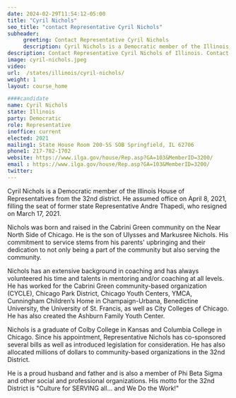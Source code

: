```yaml
---
date: 2024-02-29T11:54:12-05:00
title: "Cyril Nichols"
seo_title: "contact Representative Cyril Nichols"
subheader:
     greeting: Contact Representative Cyril Nichols
     description: Cyril Nichols is a Democratic member of the Illinois House of Representatives from the 32nd district. He assumed office on April 8, 2021, filling the seat of former state Representative Andre Thapedi, who resigned on March 17, 2021.
description: Contact Representative Cyril Nichols of Illinois. Contact information for Cyril Nichols includes email address, phone number, and mailing address.
image: cyril-nichols.jpeg
video:
url:  /states/illinois/cyril-nichols/
weight: 1
layout: course_home

####candidate
name: Cyril Nichols
state: Illinois
party: Democratic
role: Representative
inoffice: current
elected: 2021
mailing1: State House Room 200-5S SOB Springfield, IL 62706
phone1: 217-782-1702
website: https://www.ilga.gov/house/Rep.asp?GA=103&MemberID=3200/
email : https://www.ilga.gov/house/Rep.asp?GA=103&MemberID=3200/
twitter:
---
```


Cyril Nichols is a Democratic member of the Illinois House of Representatives from the 32nd district. He assumed office on April 8, 2021, filling the seat of former state Representative Andre Thapedi, who resigned on March 17, 2021.

Nichols was born and raised in the Cabrini Green community on the Near North Side of Chicago. He is the son of Ulysses and Markusree Nichols. His commitment to service stems from his parents' upbringing and their dedication to not only being a part of the community but also serving the community.

Nichols has an extensive background in coaching and has always volunteered his time and talents in mentoring and/or coaching at all levels. He has worked for the Cabrini Green community-based organization (CYCLE), Chicago Park District, Chicago Youth Centers, YMCA, Cunningham Children’s Home in Champaign-Urbana, Benedictine University, the University of St. Francis, as well as City Colleges of Chicago. He has also created the Ashburn Family Youth Center.

Nichols is a graduate of Colby College in Kansas and Columbia College in Chicago. Since his appointment, Representative Nichols has co-sponsored several bills as well as introduced legislation for consideration. He has also allocated millions of dollars to community-based organizations in the 32nd District.

He is a proud husband and father and is also a member of Phi Beta Sigma and other social and professional organizations. His motto for the 32nd District is "Culture for SERVING all... and We Do the Work!"
